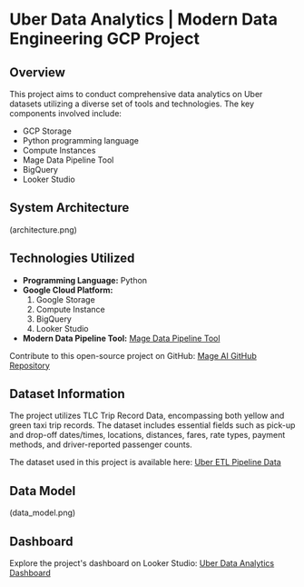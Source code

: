 # **Uber Data Analytics | Modern Data Engineering GCP Project**

## **Overview**

This project aims to conduct comprehensive data analytics on Uber datasets utilizing a diverse set of tools and technologies. The key components involved include:

- GCP Storage
- Python programming language
- Compute Instances
- Mage Data Pipeline Tool
- BigQuery
- Looker Studio

## **System Architecture**

(architecture.png)

## **Technologies Utilized**

- **Programming Language:** Python
- **Google Cloud Platform:**
    1. Google Storage
    2. Compute Instance
    3. BigQuery
    4. Looker Studio
- **Modern Data Pipeline Tool:** [Mage Data Pipeline Tool](https://www.mage.ai/)

Contribute to this open-source project on GitHub: [Mage AI GitHub Repository](https://github.com/mage-ai/mage-ai)

## **Dataset Information**

The project utilizes TLC Trip Record Data, encompassing both yellow and green taxi trip records. The dataset includes essential fields such as pick-up and drop-off dates/times, locations, distances, fares, rate types, payment methods, and driver-reported passenger counts.

The dataset used in this project is available here: [Uber ETL Pipeline Data](https://github.com/xylaw97/uber-ETL/blob/main/data/uber_data.csv)


## **Data Model**

(data_model.png)

## **Dashboard**

Explore the project's dashboard on Looker Studio: [Uber Data Analytics Dashboard](https://lookerstudio.google.com/reporting/025841b9-66c5-40a8-bf86-48ba45c4f64f)